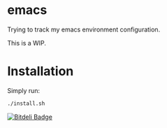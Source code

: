 emacs
=====

Trying to track my emacs environment configuration.

This is a WIP.

# Installation

Simply run:

````bash
./install.sh
````


[![Bitdeli Badge](https://d2weczhvl823v0.cloudfront.net/anshulverma/emacs/trend.png)](https://bitdeli.com/free "Bitdeli Badge")

